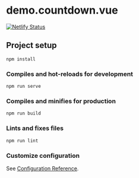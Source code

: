 # demo.countdown.vue

[![Netlify Status](https://api.netlify.com/api/v1/badges/06809867-be33-43e8-96ef-391f5017a9d4/deploy-status)](https://slavewilson-countdown.netlify.app/)

## Project setup
```
npm install
```

### Compiles and hot-reloads for development
```
npm run serve
```

### Compiles and minifies for production
```
npm run build
```

### Lints and fixes files
```
npm run lint
```

### Customize configuration
See [Configuration Reference](https://cli.vuejs.org/config/).
